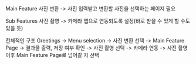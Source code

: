 Main Feature
사진 변환 -> 사진 입력받고 변환할 사진을 선택하는 페이지 필요

Sub Features
사진 촬영 -> 카메라 앱으로 연동되도록 설정(바로 받을 수 있게 할 수도 있을 듯)

전체적인 구조
Greetings -> Menu selection -> 사진 변환 선택 -> Main Feature Page -> 결과물 출력, 저장 여부 확인
                            -> 사진 촬영 선택 -> 카메라 연동 -> 사진 촬영 이후 Main Feature Page로 넘어갈 지 선택